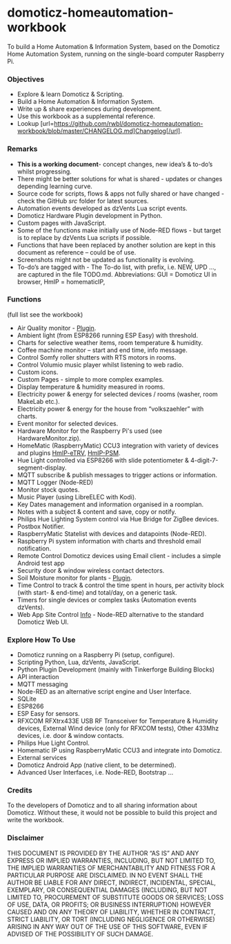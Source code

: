 # domoticz-homeautomation-workbook
To build a Home Automation & Information System, based on the Domoticz Home Automation System, running on the single-board computer Raspberry Pi.

### Objectives
* Explore & learn Domoticz & Scripting.
* Build a Home Automation & Information System.
* Write up & share experiences during development.
* Use this workbook as a supplemental reference.
* Lookup [url=https://github.com/rwbl/domoticz-homeautomation-workbook/blob/master/CHANGELOG.md]Changelog[/url].

### Remarks
* **This is a working document**- concept changes, new idea’s & to-do’s whilst progressing.
* There might be better solutions for what is shared - updates or changes depending learning curve.
* Source code for scripts, flows & apps not fully shared or have changed - check the GitHub _src_ folder for latest sources.
* Automation events developed as dzVents Lua script events.
* Domoticz Hardware Plugin development in Python.
* Custom pages with JavaScript.
* Some of the functions make initially use of Node-RED flows - but target is to replace by dzVents Lua scripts if possible.
* Functions that have been replaced by another solution are kept in this document as reference – could be of use.
* Screenshots might not be updated as functionality is evolving.
* To-do’s are tagged with <TODO> - The To-do list, with prefix, i.e. NEW, UPD …, are captured in the file TODO.md.
Abbreviations: GUI = Domoticz UI in browser, HmIP = homematicIP,

### Functions
(full list see the workbook)
* Air Quality monitor - [Plugin](https://github.com/rwbl/domoticz-plugin-indoor-air-quality-monitor).
* Ambient light (from ESP8266 running ESP Easy) with threshold.
* Charts for selective weather items, room temperature & humidity.
* Coffee machine monitor – start and end time, info message.
* Control Somfy roller shutters with RTS motors in rooms.
* Control Volumio music player whilst listening to web radio.
* Custom icons.
* Custom Pages - simple to more complex examples.
* Display temperature & humidity measured in rooms.
* Electricity power & energy for selected devices / rooms (washer, room MakeLab etc.).
* Electricity power & energy for the house from “volkszaehler” with charts.
* Event monitor for selected devices.
* Hardware Monitor for the Raspberry Pi's used (see HardwareMonitor.zip).
* HomeMatic (RaspberryMatic) CCU3 integration with variety of devices and plugins [HmIP-eTRV](https://github.com/rwbl/domoticz-plugin-hmip-etrv), [HmIP-PSM](https://github.com/rwbl/domoticz-plugin-hmip-psm).
* Hue Light controlled via ESP8266 with slide potentiometer & 4-digit-7-segment-display.
* MQTT subscribe & publish messages to trigger actions or information.
* MQTT Logger (Node-RED)
* Monitor stock quotes.
* Music Player (using LibreELEC with Kodi).
* Key Dates management and information organised in a roomplan.
* Notes with a subject & content and save, copy or notify.
* Philips Hue Lighting System control via Hue Bridge for ZigBee devices.
* Postbox Notifier.
* RaspberryMatic Statelist with devices and datapoints (Node-RED).
* Raspberry Pi system information with charts and threshold email notification.
* Remote Control Domoticz devices using Email client - includes a simple Android test app 
* Security door & window wireless contact detectors.
* Soil Moisture monitor for plants - [Plugin](https://github.com/rwbl/domoticz-plugin-soil-moisture-monitor).
* Time Control to track & control the time spent in hours, per activity block (with start- & end-time) and total/day, on a generic task.
* Timers for single devices or complex tasks (Automation events dzVents).
* Web App Site Control [Info](https://github.com/rwbl/domoticz-webapp-sitecontrol) - Node-RED alternative to the standard Domoticz Web UI.

### Explore How To Use
* Domoticz running on a Raspberry Pi (setup, configure).
* Scripting Python, Lua, dzVents, JavaScript.
* Python Plugin Development (mainly with Tinkerforge Building Blocks)
* API interaction
* MQTT messaging
* Node-RED as an alternative script engine and User Interface.
* SQLite
* ESP8266
* ESP Easy for sensors.
* RFXCOM RFXtrx433E USB RF Transceiver for Temperature & Humidity devices, External Wind device (only for RFXCOM tests), Other 433Mhz devices, i.e. door & window contacts.
* Philips Hue Light Control.
* Homematic IP using RaspberryMatic CCU3 and integrate into Domoticz.
* External services
* Domoticz Android App (native client, to be determined).
* Advanced User Interfaces, i.e. Node-RED, Bootstrap …

### Credits
To the developers of Domoticz and to all sharing information about Domoticz. Without these, it would not be possible to build this project and write the workbook.

### Disclaimer
THIS DOCUMENT IS PROVIDED BY THE AUTHOR “AS IS” AND ANY EXPRESS OR IMPLIED WARRANTIES, INCLUDING, BUT NOT LIMITED TO, THE IMPLIED WARRANTIES 
OF MERCHANTABILITY AND FITNESS FOR A PARTICULAR PURPOSE ARE DISCLAIMED. IN NO EVENT SHALL THE AUTHOR BE LIABLE FOR ANY DIRECT, INDIRECT, 
INCIDENTAL, SPECIAL, EXEMPLARY, OR CONSEQUENTIAL DAMAGES (INCLUDING, BUT NOT LIMITED TO, PROCUREMENT OF SUBSTITUTE GOODS OR SERVICES; LOSS 
OF USE, DATA, OR PROFITS; OR BUSINESS INTERRUPTION) HOWEVER CAUSED AND ON ANY THEORY OF LIABILITY, WHETHER IN CONTRACT, STRICT LIABILITY, OR 
TORT (INCLUDING NEGLIGENCE OR OTHERWISE) ARISING IN ANY WAY OUT OF THE USE OF THIS SOFTWARE, EVEN IF ADVISED OF THE POSSIBILITY OF SUCH 
DAMAGE.
